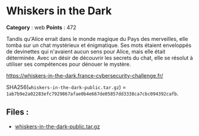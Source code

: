 # Whiskers in the Dark

**Category** : web
**Points** : 472

Tandis qu'Alice errait dans le monde magique du Pays des merveilles, elle tomba sur un chat mystérieux et énigmatique.
Ses mots étaient enveloppés de devinettes qui n'avaient aucun sens pour Alice, mais elle était déterminée.
Avec un désir de découvrir les secrets du chat, elle se résolut à utiliser ses compétences pour dénouer le mystère.

https://whiskers-in-the-dark.france-cybersecurity-challenge.fr/

SHA256(`whiskers-in-the-dark-public.tar.gz`) = `1ab7b9e2a02283efc7929867afae0b4e667de05857dd3338ca7cbc094392cafb`.

## Files : 
 - [whiskers-in-the-dark-public.tar.gz](./whiskers-in-the-dark-public.tar.gz)


